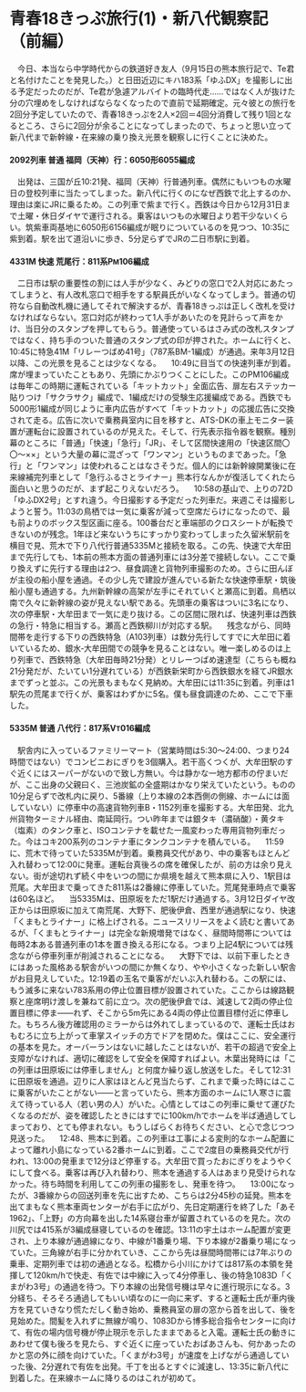 # 青春18きっぷ旅行(1)・新八代観察記（前編）

<div class="section">　今日、本当なら中学時代からの鉄道好き友人（9月15日の熊本旅行記で、Te君と名付けたことを発見した。）と日田近辺にキハ183系「ゆふDX」を撮影しに出る予定だったのだが、Te君が急遽アルバイトの臨時代走……ではなく人が抜けた分の穴埋めをしなければならなくなったので直前で延期確定。元々彼との旅行を2回分予定していたので、青春18きっぷを2人×2回＝4回分消費して残り1回となるところ、さらに2回分が余ることになってしまったので、ちょっと思い立って新八代まで新幹線・在来線の乗り換え光景を観察しに行くことに決めた。

#### 2092列車 普通 福岡（天神）行：6050形6055編成

　出発は、三国が丘10:21発、福岡（天神）行普通列車。偶然にもいつもの水曜日の登校列車に当たってしまった。新八代に行くのになぜ西鉄で北上するのか、理由は楽にJRに乗るため。この列車で紫まで行く。西鉄は今日から12月31日まで土曜・休日ダイヤで運行される。乗客はいつもの水曜日より若干少ないくらい。筑紫車両基地に6050形6156編成が眠りについているのを見つつ、10:35に紫到着。駅を出て道沿いに歩き、5分足らずでJRの二日市駅に到着。

#### 4331M 快速 荒尾行：811系P<span style="font-size:smaller;">M</span>106編成

　二日市は駅の重要性の割には人手が少なく、みどりの窓口で2人対応にあたってしまうと、有人改札窓口で相手をする駅員氏がいなくなってしまう。普通の切符なら自動改札機に通してそれで解決するが、青春18きっぷは正しく改札を受けなければならない。窓口対応が終わって1人手があいたのを見計らって声をかけ、当日分のスタンプを押してもらう。普通使っているはさみ式の改札スタンプではなく、持ち手のついた普通のスタンプ式の印が押された。ホームに行くと、10:45に特急41M「リレーつばめ41号」（787系BM-1編成）が通過。来年3月12日以降、この光景を見ることは少なくなる。 　10:49に目当ての快速列車が到着。席が埋まっていたこともあり、先頭にかぶりつくことにした。このPM106編成は毎年この時期に運転されている「キットカット」全面広告、扉左右ステッカー貼りつけ「サクラサク」編成で、1編成だけの受験生応援編成である。西鉄でも5000形1編成が同じように車内広告がすべて「キットカット」の応援広告に交換されて走る。広告に次いで乗務員室内に目を移すと、ATS-DKの車上モニター装置が運転台に設置されているのが見えた。そして、行先表示指令器を観察。種別幕のところに「普通」「快速」「急行」「JR」、そして区間快速用の「快速区間〇〇～××」という大量の幕に混ざって「ワンマン」というものまであった。「急行」と「ワンマン」は使われることはなさそうだ。個人的には新幹線開業後に在来線補完列車として「急行ふるさとライナー」熊本行なんかが復活してくれたら面白いと思うのだが、まず起こりえないだろう。 　10:58の基山で、上りの72D「ゆふDX2号」とすれ違う。今日撮影する予定だった列車だ。来週こそは撮影しようと誓う。11:03の鳥栖では一気に乗客が減って空席だらけになったので、最も前よりのボックス型区画に座る。100番台だと車端部のクロスシートが転換できないのが残念。1年ほど来ないうちにすっかり変わってしまった久留米駅前を横目で見、荒木で下り八代行普通5335Mと接続を取る。この先、快速で大牟田まで先行しても、1本前の熊本方面の普通列車には3分差で接続しない。ここで乗り換えずに先行する理由は2つ、昼食調達と貨物列車撮影のため。さらに田んぼが主役の船小屋を通過。その少し先で建設が進んでいる新たな快速停車駅・筑後船小屋も通過する。九州新幹線の高架が左手にそれていくと瀬高に到着。鳥栖以南で久々に新幹線の姿が見えない駅である。先頭車の乗客はついに3名になり、次の停車駅・大牟田まで一気に走り抜ける。この区間に限れば、快速列車は西鉄の急行・特急に相当する。瀬高と西鉄柳川が対応する駅。 　残念ながら、同時間帯を走行する下りの西鉄特急（A103列車）は数分先行してすでに大牟田に着いているため、銀水‐大牟田間での競争を見ることはない。唯一楽しめるのは上り列車で、西鉄特急（大牟田毎時21分発）とリレーつばめ速達型（こちらも概ね21分発だが、たいてい1分遅れている）が西鉄新栄町から西鉄銀水を経てJR銀水までずっと並ぶ。この光景もまもなく見納め。大牟田には11:35に到着。列車は1駅先の荒尾まで行くが、乗客はわずかに5名。僕も昼食調達のため、ここで下車した。

#### 5335M 普通 八代行：817系V<span style="font-size:smaller;">T</span>016編成

　駅舎内に入っているファミリーマート（営業時間は5:30～24:00、つまり24時間ではない）でコンビニおにぎりを3個購入。若干高くつくが、大牟田駅のすぐ近くにはスーパーがないので致し方無い。今は静かな一地方都市の佇まいだが、ここ出身の父親曰く、三池炭鉱の全盛期はかなり栄えていたという。ものの10分足らずで改札内に戻り、5番線（上り本線の2本西側の側線、ホームには面していない）に停車中の高速貨物列車B・1152列車を撮影する。大牟田発、北九州貨物ターミナル経由、南延岡行。つい昨年までは銀タキ（濃硝酸）・黄タキ（塩素）のタンク車と、ISOコンテナを載せた一風変わった専用貨物列車だった。今はコキ200系列のコンテナ車にタンクコンテナを積んでいる。 　11:59に、荒木で待っていた5335Mが到着。乗務員交代があり、中の乗客もほとんど入れ替わって12:00に発車。運転台真後ろの席を確保したが、前の方は余り見えない。街が途切れず続く中をいつの間にか県境を越えて熊本県に入り、1駅目は荒尾。大牟田まで乗ってきた811系は2番線に停車していた。荒尾発車時点で乗客は60名ほど。 　当5335Mは、田原坂をただ1駅だけ通過する。3月12日ダイヤ改正からは田原坂に加えて南荒尾、大野下、肥後伊倉、西里が通過駅になり、快速「くまもとライナー」に格上げされる。ニュースリリースをよく読むと書いてあるが、「くまもとライナー」は完全な新規増発ではなく、昼間時間帯については毎時2本ある普通列車の1本を置き換える形になる。つまり上記4駅については残念ながら停車列車が削減されることになる。 　大野下では、以前下車したときにはあった風格ある駅舎がいつの間にか無くなり、やや小さくなった新しい駅舎がお目見えしていた。12:19着の玉名で乗客がだいぶ入れ替わる。この駅には、もう滅多に来ない783系用の停止位置目標が設置されていた。ここからは線路観察と座席明け渡しを兼ねて前に立つ。次の肥後伊倉では、減速して2両の停止位置目標に停ま――れず、そこから5m先にある4両の停止位置目標付近に停車した。もちろん後方確認用のミラーからは外れてしまっているので、運転士氏はおもむろに立ち上がって車掌スイッチの方でドアを閉めた。僕はここに、安全運行の基本を見た。オーバーランはないに越したことはないが、若干の超過で安全上支障がなければ、適切に確認をして安全を保障すればよい。木葉出発時には「この列車は田原坂には停車しません」と何度か繰り返し放送をした。そして12:31に田原坂を通過。辺りに人家はほとんど見当たらず、これまで乗った時にはここに乗客がいたことがない――と言っていたら、熊本方面のホームに1人寒さに震えて待っている人（若い男の人）がいた。心情としてはこの列車に乗せて運びたくなるのだが、姿を確認したときにはすでに100km/hでホームを半ば通過してしまっており、とても停まれない。もうしばらくお待ちください、と心で念じつつ見送った。 　12:48、熊本に到着。この列車は工事による変則的なホーム配置によって離れ小島になっている2番ホームに到着。ここで2度目の乗務員交代が行われ、13:00の発車まで12分ほど停車する。大牟田で買ったおにぎりをようやくにして食べる。乗客は再び入れ替わり、熊本を通過する人はあまり見受けられなかった。待ち時間を利用してこの列車の撮影をし、発車を待つ。 　13:00になったが、3番線からの回送列車を先に出すため、こちらは2分45秒の延発。熊本を出てまもなく熊本車両センターが右手に広がり、先日定期運行を終了した「あそ1962」、「上野」の方向幕を出した14系寝台車が留置されているのを見た。次の川尻では415系が3編成昼寝しているのを確認。13:11の宇土はホーム配置が変更され、上り本線が通過線になり、中線が1番乗り場、下り本線が2番乗り場になっていた。三角線が右手に分かれていき、ここから先は昼間時間帯には7年ぶりの乗車、定期列車では初の通過となる。松橋から小川にかけては817系の本領を発揮して120km/hで快走、有佐では中線に入って4分停車し、後の特急1083D「くまがわ3号」の通過を待つ。下り本線の出発信号機は早々に進行現示になる。3分経ち、そろそろ通過してもいい頃なのに一向に来ず、すると運転士氏が車内後方を見ていきなり慌ただしく動き始め、乗務員室の扉の窓から首を出して、後を見始めた。間髪を入れずに無線が鳴り、1083Dから博多総合指令センターに向けて、有佐の場内信号機が停止現示を示したままであると入電。運転士氏の動きにあわせて僕も後ろを見たら、すぐ近くに座っていたおばあさんも、何かあったのかと窓の外に顔を向けていた。「くまがわ3号」が速度を上げながら通過していった後、2分遅れで有佐を出発。千丁を出るとすぐに減速し、13:35に新八代に到着した。在来線ホームに降りるのはこれが初めて。</div>